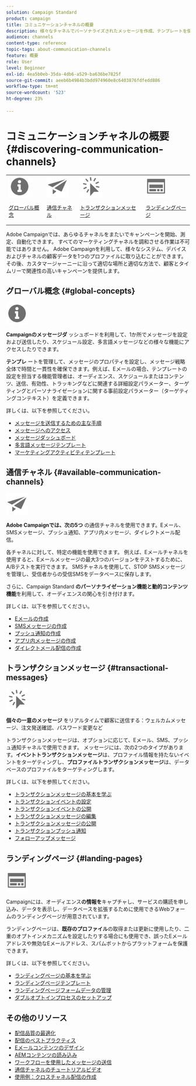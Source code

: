 ```yaml
---
solution: Campaign Standard
product: campaign
title: コミュニケーションチャネルの概要
description: 様々なチャネルでパーソナライズされたメッセージを作成、テンプレートを使用、ランディングページを作成、およびベストプラクティスを確認します。
audience: channels
content-type: reference
topic-tags: about-communication-channels
feature: 概要
role: User
level: Beginner
exl-id: 4ea5b0eb-35da-4db6-a529-ba636be7825f
source-git-commit: aeeb6b4984b3bdd974960e8c6403876fdfedd886
workflow-type: tm+mt
source-wordcount: '523'
ht-degree: 23%

---
```


# コミュニケーションチャネルの概要 {#discovering-communication-channels}

<table>
<tr>
<td><img src="assets/do-not-localize/icon_concepts.svg" width="60px"><p><a href="#global-concepts">グローバル概念</a></p></td>
<td><img src="assets/do-not-localize/icon_channels.svg" width="60px"><p><a href="#available-communication-channels">通信チャネル</a></p></td>
<td><img src="assets/do-not-localize/icon_transactional.svg" width="60px"><p><a href="#transactional-messages">トランザクションメッセージ</a></p></td>
<td><img src="assets/do-not-localize/icon_landing.svg" width="60px"><p><a href="#landing-pages">ランディングページ</a></p></td></tr>
</table>

Adobe Campaignでは、あらゆるチャネルをまたいでキャンペーンを開始、測定、自動化できます。
すべてのマーケティングチャネルを調和させる作業は不可能ではありません。 Adobe Campaignを利用して、様々なシステム、デバイスおよびチャネルの顧客データを1つのプロファイルに取り込むことができます。 その後、カスタマージャーニーに沿って適切な場所と適切な方法で、顧客とタイムリーで関連性の高いキャンペーンを提供します。

## グローバル概念 {#global-concepts}

<img src="assets/do-not-localize/icon_concepts.svg" width="60px">

**Campaignのメッセージダ** ッシュボードを利用して、1か所でメッセージを設定および送信したり、スケジュール設定、多言語メッセージなどの様々な機能にアクセスしたりできます。

**テンプレ** ートを管理して、メッセージのプロパティを設定し、メッセージ戦略全体で時間と一貫性を確保できます。例えば、Eメールの場合、テンプレートの設定を担当する機能管理者は、オーディエンス、スケジュールまたはコンテンツ、送信、有効性、トラッキングなどに関連する詳細設定パラメーター、ターゲティングとパーソナライゼーションに関する事前設定パラメーター（ターゲティングコンテキスト）を定義できます。

詳しくは、以下を参照してください。

* [メッセージを送信するための主な手順](../../channels/using/key-steps-to-send-a-message.md)
* [メッセージへのアクセス](../../channels/using/accessing-messages.md)
* [メッセージダッシュボード](../../channels/using/message-dashboard.md)
* [多言語メッセージテンプレート](../../channels/using/multilingual-messages-template.md)
* [マーケティングアクティビティテンプレート](../../start/using/marketing-activity-templates.md)

## 通信チャネル {#available-communication-channels}

<img src="assets/do-not-localize/icon_channels.svg"  width="60px">

**Adobe Campaignでは、次の5つ** の通信チャネルを使用できます。Eメール、SMSメッセージ、プッシュ通知、アプリ内メッセージ、ダイレクトメール配信。

各チャネルに対して、特定の機能を使用できます。 例えば、Eメールチャネルを使用すると、Eメールメッセージの最大3つのバージョンをテストするために、A/Bテストを実行できます。 SMSチャネルを使用して、STOP SMSメッセージを管理し、受信者からの受信SMSをデータベースに保存します。

さらに、Campaign Standard **のパーソナライゼーション機能と動的コンテンツ機能**&#x200B;を利用して、オーディエンスの関心を引き付けます。

詳しくは、以下を参照してください。

* [Eメールの作成](../../channels/using/about-emails.md)
* [SMSメッセージの作成](../../channels/using/about-sms-messages.md)
* [プッシュ通知の作成](../../channels/using/about-push-notifications.md)
* [アプリ内メッセージの作成](../../channels/using/about-in-app-messaging.md)
* [ダイレクトメール配信の作成](../../channels/using/about-direct-mail.md)

## トランザクションメッセージ {#transactional-messages}

<img src="assets/do-not-localize/icon_transactional.svg" width="60px">

**個々の一意のメッセージ** をリアルタイムで顧客に送信する：ウェルカムメッセージ、注文発送確認、パスワード変更など

トランザクションメッセージは、オプションに応じて、Eメール、SMS、プッシュ通知チャネルで使用できます。 メッセージには、次の2つのタイプがあります。**イベントトランザクションメッセージ**&#x200B;は、プロファイル情報を持たないイベントをターゲティングし、**プロファイルトランザクションメッセージ**&#x200B;は、データベースのプロファイルをターゲティングします。

詳しくは、以下を参照してください。

* [トランザクションメッセージの基本を学ぶ](../../channels/using/getting-started-with-transactional-msg.md)
* [トランザクションイベントの設定](../../channels/using/configuring-transactional-event.md)
* [トランザクションイベントの公開](../../channels/using/publishing-transactional-event.md)
* [トランザクションメッセージの編集](../../channels/using/editing-transactional-message.md)
* [トランザクションメッセージの公開](../../channels/using/publishing-transactional-message.md)
* [トランザクションプッシュ通知](../../channels/using/transactional-push-notifications.md)
* [フォローアップメッセージ](../../channels/using/follow-up-messages.md)

## ランディングページ {#landing-pages}

<img src="assets/do-not-localize/icon_landing.svg" width="60px">

Campaignには、オーディエンス&#x200B;**の情報を**&#x200B;キャプチャし、サービスの購読を申し込み、データを表示し、データベースを拡張するために使用できるWebフォームのランディングページが用意されています。

ランディングページは、**既存のプロファイル**&#x200B;の取得または更新に使用したり、二重のオプトインメカニズムを設定したりする場合にも使用でき、誤ったEメールアドレスや無効なEメールアドレス、スパムボットからプラットフォームを保護できます。

詳しくは、以下を参照してください。

* [ランディングページの基本を学ぶ](../../channels/using/getting-started-with-landing-pages.md)
* [ランディングページテンプレート](../../channels/using/landing-page-templates.md)
* [ランディングページフォームデータの管理](../../channels/using/managing-landing-page-form-data.md)
* [ダブルオプトインプロセスのセットアップ](../../channels/using/setting-up-a-double-opt-in-process.md)

## その他のリソース

* [配信品質の最適化](../../sending/using/about-deliverability.md)
* [配信のベストプラクティス](../../sending/using/delivery-best-practices.md)
* [Eメールコンテンツのデザイン](../../designing/using/designing-content-in-adobe-campaign.md)
* [AEMコンテンツの読み込み](../../integrating/using/creating-email-experience-manager.md)
* [ワークフローを使用したメッセージの送信](../../automating/using/about-channel-activities.md)
* [通信チャネルのチュートリアルビデオ](https://experienceleague.adobe.com/docs/campaign-standard-learn/tutorials/communication-channels/email/create-email-from-homepage.html?lang=ja)
* [使用例：クロスチャネル配信の作成](../../automating/using/workflow-cross-channel-delivery.md)
